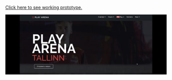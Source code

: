 
<a href="https://playarena1.000webhostapp.com/">Click here to see working prototype.</a>

<p align="center">
 <img style="width:1000px;" src="https://github.com/aleksei-stsigartsov/local_storage/blob/master/playarena_site.jpg" />
</p>
